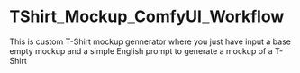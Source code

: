 # TShirt_Mockup_ComfyUI_Workflow
This is custom T-Shirt mockup gennerator where you just have input a base empty mockup and a simple English prompt to generate a mockup of a T-Shirt

